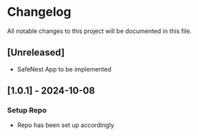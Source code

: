 # Changelog

All notable changes to this project will be documented in this file.

## [Unreleased]
- SafeNest App to be implemented

## [1.0.1] - 2024-10-08
### Setup Repo
- Repo has been set up accordingly
